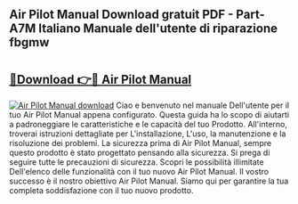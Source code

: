 ## Air Pilot Manual Download gratuit PDF - Part-A7M Italiano Manuale dell'utente di riparazione fbgmw

# <h2><a href="http://dfe9jh.blite.top/?on=Air+Pilot+Manual">🔗Download 👉🔴 Air Pilot Manual</a></h2>

[![Air Pilot Manual download](https://i.imgur.com/lujVjoI.png)](http://dfe9jh.blite.top/?on=Air+Pilot+Manual)
Ciao e benvenuto nel manuale Dell'utente per il tuo Air Pilot Manual appena configurato. Questa guida ha lo scopo di aiutarti a padroneggiare le caratteristiche e le capacità del tuo Prodotto. All'interno, troverai istruzioni dettagliate per L'installazione, L'uso, la manutenzione e la risoluzione dei problemi. La sicurezza prima di Air Pilot Manual, sempre questo prodotto è stato progettato pensando alla sicurezza. Si prega di seguire tutte le precauzioni di sicurezza. Scopri le possibilità illimitate Dell'elenco delle funzionalità con il tuo nuovo Air Pilot Manual. Il vostro successo è il nostro obiettivo Air Pilot Manual. Siamo qui per garantire la tua completa soddisfazione con il tuo nuovo prodotto.
